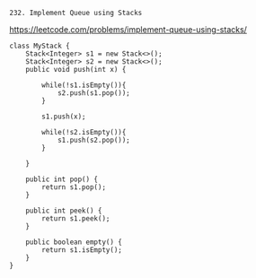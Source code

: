    232. Implement Queue using Stacks
    
https://leetcode.com/problems/implement-queue-using-stacks/

    class MyStack {
        Stack<Integer> s1 = new Stack<>();
        Stack<Integer> s2 = new Stack<>();
        public void push(int x) {
    
            while(!s1.isEmpty()){
                s2.push(s1.pop());
            }
    
            s1.push(x);
    
            while(!s2.isEmpty()){
                s1.push(s2.pop());
            }
    
        }
    
        public int pop() {
            return s1.pop();
        }
    
        public int peek() {
            return s1.peek();
        }
    
        public boolean empty() {
            return s1.isEmpty();
        }
    }    